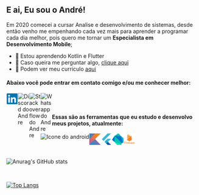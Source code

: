 ## E ai, Eu sou o André!
Em 2020 comecei a cursar Analise e desenvolvimento de sistemas, desde então venho me empenhando cada vez mais para aprender a programar cada dia melhor, pois quero me tornar um **Especialista em Desenvolvimento Mobile**;


- 🌱 Estou aprendendo Kotlin e Flutter
- 💬 Caso queira me perguntar algo, [clique aqui](https://github.com/andresnow/andresnow/issues)
- :page_facing_up: Podem ver meu curriculo [aqui](https://drive.google.com/file/d/1cJXgPkOTcXvlX_lFfIiLSHuizDqFYszm/view?usp=sharing)

#### Abaixo você pode entrar em contato comigo e/ou me conhecer melhor:

<a href="https://www.linkedin.com/in/andr%C3%A9-n-922181a6/">
  <img align="left" alt="Linkedin de André Neves" width="30px" src="https://raw.githubusercontent.com/devicons/devicon/master/icons/linkedin/linkedin-original.svg" />
</a>

<a href="https://discord.gg/zfdTWAvn">
  <img align="left" alt="Discord do Andre" width="30px" src="https://img.icons8.com/color/2x/discord-logo--v2.png?token=exp=1623545084~hmac=efc23393fc2930db27c62c1296e161d7" />
</a>

<a href="https://pt.stackoverflow.com/users/238226/andre-neves">
  <img align="left" alt="Stackoverflow do Andre" width="30px" src="https://img-premium.flaticon.com/png/512/2111/2111628.png?token=exp=1623545084~hmac=efc23393fc2930db27c62c1296e161d7" />
</a>

<a href="https://wa.me/message/CRQY3GBEGCC5P1">
  <img align="left" alt="Whatsapp do Andre" width="30px" src="https://image.flaticon.com/icons/png/128/134/134937.png" />
</a>

<br />
<br />

#### Essas são as ferramentas que eu estudo e desenvolvo meus projetos, atualmente:
<img align="left" alt="Icone do android" height="30" src="https://cdn.icon-icons.com/icons2/673/PNG/128/Android_icon-icons.com_60488.png">
<img align="left" alt="Icone do kotlin" height="30" src="https://raw.githubusercontent.com/devicons/devicon/master/icons/kotlin/kotlin-original.svg">
<img align="left" alt="Icone do flutter" height="30" src="https://raw.githubusercontent.com/devicons/devicon/master/icons/flutter/flutter-original.svg">
<img align="left" alt="Icone do dart" height="30" src="https://raw.githubusercontent.com/devicons/devicon/master/icons/dart/dart-original.svg">
<img align="left" alt="Icone do firebase" height="30" src="https://raw.githubusercontent.com/devicons/devicon/master/icons/firebase/firebase-plain-wordmark.svg">

<br />
<br />
<br />

![Anurag's GitHub stats](https://github-readme-stats.vercel.app/api?username=andresnow&theme=algolia&show_icons=true)

<br />

[![Top Langs](https://github-readme-stats.vercel.app/api/top-langs/?username=andresnow&layout=compact)](https://github.com/andresnow/github-readme-stats)


<!--
**AndreSnow/AndreSnow** is a ✨ _special_ ✨ repository because its `README.md` (this file) appears on your GitHub profile.

Here are some ideas to get you started:

- 🔭 I’m currently working on ...
- 🌱 I’m currently learning ...
- 👯 I’m looking to collaborate on ...
- 🤔 I’m looking for help with ...
- 💬 Ask me about ...
- 📫 How to reach me: ...
- 😄 Pronouns: ...
- ⚡ Fun fact: ...
-->
